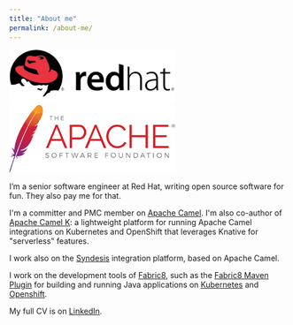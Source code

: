 ```yaml
---
title: "About me"
permalink: /about-me/
---
```


![Red Hat Logo](/images/red-hat-logo.png) &nbsp;&nbsp;&nbsp;&nbsp;&nbsp; ![Apache Software Foundation Logo](/images/asf-logo.png)

I’m a senior software engineer at Red Hat, writing open source software for fun. They also pay me for that.

I'm a committer and PMC member on [Apache Camel](https://github.com/apache/camel). I'm also co-author of 
[Apache Camel K](https://github.com/apache/camel-k): a lightweight platform for running Apache Camel integrations on Kubernetes and OpenShift 
that leverages Knative for "serverless" features.

I work also on the [Syndesis](https://syndesis.io) integration platform, based on Apache Camel.

I work on the development tools of [Fabric8](https://github.com/fabric8io/fabric8),
such as the [Fabric8 Maven Plugin](http://maven.fabric8.io) for building and running Java applications on [Kubernetes](https://github.com/kubernetes/kubernetes) and [Openshift](https://github.com/openshift/).

My full CV is on [LinkedIn](https://www.linkedin.com/in/nicolaferraro).
